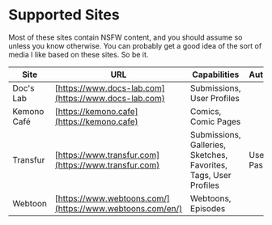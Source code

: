 # Supported Sites

Most of these sites contain NSFW content, and you should assume so unless you know otherwise. You can probably get a good idea of the sort of media I like based on these sites. So be it.

| Site | URL | Capabilities | Authentication |
| --- | --- | --- | --- |
| Doc's Lab | [https://www.docs-lab.com](https://www.docs-lab.com) | Submissions, User Profiles | |
| Kemono Café | [https://kemono.cafe](https://kemono.cafe) | Comics, Comic Pages | |
| Transfur | [https://www.transfur.com](https://www.transfur.com) | Submissions, Galleries, Sketches, Favorites, Tags, User Profiles | Username & Password |
| Webtoon | [https://www.webtoons.com/](https://www.webtoons.com/en/) | Webtoons, Episodes | |
